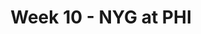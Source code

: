 ---
layout: game
title: Week 10 - NYG at PHI
season: 2008
game_id: 2008_10_NYG_PHI
away_team: NYG
home_team: PHI
---